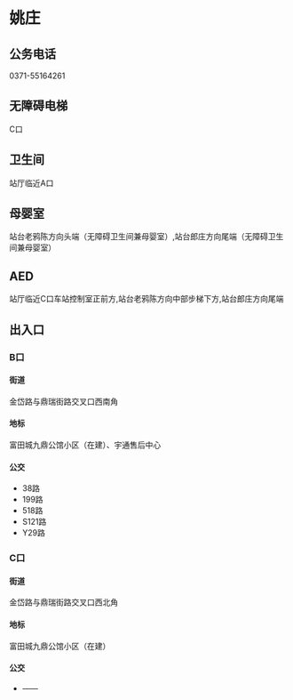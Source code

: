 # 姚庄

## 公务电话

0371-55164261

## 无障碍电梯

C口

## 卫生间

站厅临近A口

## 母婴室

站台老鸦陈方向头端（无障碍卫生间兼母婴室）,站台郎庄方向尾端（无障碍卫生间兼母婴室）

## AED

站厅临近C口车站控制室正前方,站台老鸦陈方向中部步梯下方,站台郎庄方向尾端

## 出入口

### B口

#### 街道

金岱路与鼎瑞街路交叉口西南角

#### 地标

富田城九鼎公馆小区（在建）、宇通售后中心

#### 公交

- 38路
- 199路
- 518路
- S121路
- Y29路

### C口

#### 街道

金岱路与鼎瑞街路交叉口西北角

#### 地标

富田城九鼎公馆小区（在建）

#### 公交

- ——

